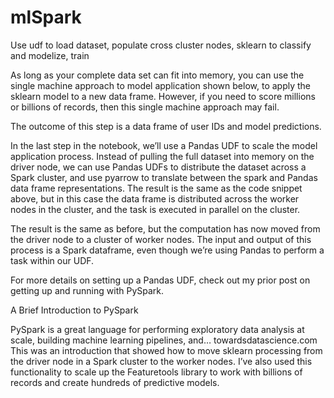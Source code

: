 # mlSpark
Use udf to load dataset, populate cross cluster nodes, sklearn to classify and modelize, train

As long as your complete data set can fit into memory, you can use the single machine approach to model application shown below, to apply the sklearn model to a new data frame. However, if you need to score millions or billions of records, then this single machine approach may fail.


The outcome of this step is a data frame of user IDs and model predictions.


In the last step in the notebook, we’ll use a Pandas UDF to scale the model application process. Instead of pulling the full dataset into memory on the driver node, we can use Pandas UDFs to distribute the dataset across a Spark cluster, and use pyarrow to translate between the spark and Pandas data frame representations. The result is the same as the code snippet above, but in this case the data frame is distributed across the worker nodes in the cluster, and the task is executed in parallel on the cluster.


The result is the same as before, but the computation has now moved from the driver node to a cluster of worker nodes. The input and output of this process is a Spark dataframe, even though we’re using Pandas to perform a task within our UDF.


For more details on setting up a Pandas UDF, check out my prior post on getting up and running with PySpark.

A Brief Introduction to PySpark

PySpark is a great language for performing exploratory data analysis at scale, building machine learning pipelines, and…
towardsdatascience.com	
This was an introduction that showed how to move sklearn processing from the driver node in a Spark cluster to the worker nodes. I’ve also used this functionality to scale up the Featuretools library to work with billions of records and create hundreds of predictive models.
